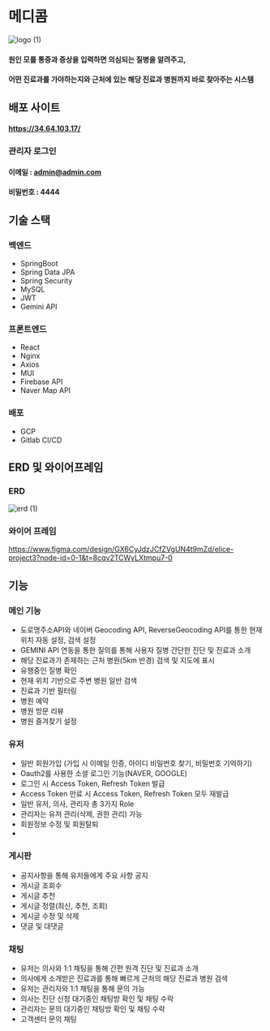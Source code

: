 # 메디콤
![logo (1)](https://github.com/user-attachments/assets/74c152e2-6fcb-41e8-97a8-796b0b2b2376)

#### 원인 모를 통증과 증상을 입력하면  의심되는 질병을 알려주고,
#### 어떤 진료과를 가야하는지와 근처에 있는 해당 진료과 병원까지 바로 찾아주는 시스템


## 배포 사이트
#### https://34.64.103.17/

### 관리자 로그인
#### 이메일 : admin@admin.com
#### 비밀번호 : 4444


## 기술 스택

### 백엔드
- SpringBoot
- Spring Data JPA
- Spring Security
- MySQL
- JWT
- Gemini API

### 프론트엔드
- React
- Nginx
- Axios
- MUI
- Firebase API
- Naver Map API

### 배포
- GCP
- Gitlab CI/CD

## ERD 및 와이어프레임
### ERD
![erd (1)](https://github.com/user-attachments/assets/71975e7a-f2b2-4d5c-8438-e6236059f9dc)

### 와이어 프레임
https://www.figma.com/design/GX6CyJdzJCfZVgUN4t9mZd/elice-project3?node-id=0-1&t=8cqv2TCWyLXtmpu7-0

## 기능

### 메인 기능
- 도로명주소API와 네이버 Geocoding API, ReverseGeocoding API를 통한 현재 위치 자동 설정, 검색 설정
- GEMINI API 연동을 통한 질의를 통해 사용자 질병 간단한 진단 및 진료과 소개 
- 해당 진료과가 존재하는 근처 병원(5km 반경) 검색 및 지도에 표시
- 유행중인 질병 확인
- 현재 위치 기반으로 주변 병원 일반 검색
- 진료과 기반 필터링
- 병원 예약
- 병원 방문 리뷰
- 병원 즐겨찾기 설정

### 유저
- 일반 회원가입 (가입 시 이메일 인증, 아이디 비밀번호 찾기, 비밀번호 기억하기)
- Oauth2를 사용한 소셜 로그인 기능(NAVER, GOOGLE)
- 로그인 시 Access Token, Refresh Token 발급
- Access Token 만료 시 Access Token, Refresh Token 모두 재발급
- 일반 유저, 의사, 관리자 총 3가지 Role
- 관리자는 유저 관리(삭제, 권한 관리) 가능
- 회원정보 수정 및 회원탈퇴
- 

### 게시판
- 공지사항을 통해 유저들에게 주요 사항 공지
- 게시글 조회수
- 게시글 추천
- 게시글 정렬(최신, 추천, 조회)
- 게시글 수정 및 삭제
- 댓글 및 대댓글

### 채팅
- 유저는 의사와 1:1 채팅을 통해 간편 원격 진단 및 진료과 소개
- 의사에게 소개받은 진료과를 통해 빠르게 근처의 해당 진료과 병원 검색
- 유저는 관리자와 1:1 채팅을 통해 문의 가능
- 의사는 진단 신청 대기중인 채팅방 확인 및 채팅 수락
- 관리자는 문의 대기중인 채팅방 확인 및 채팅 수락
- 고객센터 문의 채팅
